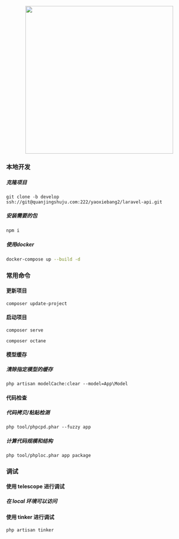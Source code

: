 <p align="center"><a href="https://laravel.com" target="_blank"><img src="https://raw.githubusercontent.com/laravel/art/master/logo-lockup/5%20SVG/2%20CMYK/1%20Full%20Color/laravel-logolockup-cmyk-red.svg" width="400"></a></p>

### 本地开发

##### 克隆项目

```
git clone -b develop ssh://git@quanjingshuju.com:222/yaoxiebang2/laravel-api.git
```

##### 安装需要的包

```bash
npm i
```

##### 使用docker

```bash
docker-compose up --build -d
```

### 常用命令

#### 更新项目

```
composer update-project
```

#### 启动项目

```bash
composer serve
```

```
composer octane
```

#### 模型缓存
##### 清除指定模型的缓存
```
php artisan modelCache:clear --model=App\Model
```

#### 代码检查

##### 代码拷贝/粘贴检测

```
php tool/phpcpd.phar --fuzzy app
```

##### 计算代码规模和结构

```
php tool/phploc.phar app package
```

### 调试

#### 使用 telescope 进行调试

##### 在 local 环境可以访问

#### 使用 tinker 进行调试

```
php artisan tinker
```

